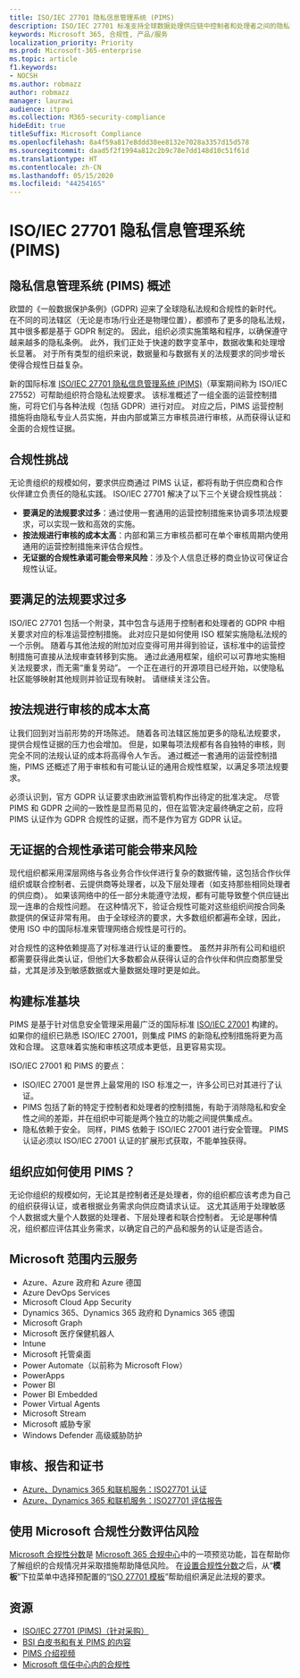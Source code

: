 ```yaml
---
title: ISO/IEC 27701 隐私信息管理系统 (PIMS)
description: ISO/IEC 27701 标准支持全球数据处理供应链中控制者和处理者之间的隐私责任和法规合规性。
keywords: Microsoft 365, 合规性, 产品/服务
localization_priority: Priority
ms.prod: Microsoft-365-enterprise
ms.topic: article
f1.keywords:
- NOCSH
ms.author: robmazz
author: robmazz
manager: laurawi
audience: itpro
ms.collection: M365-security-compliance
hideEdit: true
titleSuffix: Microsoft Compliance
ms.openlocfilehash: 8a4f59a817e8ddd38ee8132e7028a3357d15d578
ms.sourcegitcommit: daad5f2f1994a812c2b9c78e7dd148d10c51f61d
ms.translationtype: HT
ms.contentlocale: zh-CN
ms.lasthandoff: 05/15/2020
ms.locfileid: "44254165"
---
```

# <a name="isoiec-27701-privacy-information-management-system-pims"></a>ISO/IEC 27701 隐私信息管理系统 (PIMS)

## <a name="privacy-information-management-system-pims-overview"></a>隐私信息管理系统 (PIMS) 概述

欧盟的《一般数据保护条例》(GDPR) 迎来了全球隐私法规和合规性的新时代。 在不同的司法辖区（无论是市场/行业还是物理位置），都颁布了更多的隐私法规，其中很多都是基于 GDPR 制定的。 因此，组织必须实施策略和程序，以确保遵守越来越多的隐私条例。 此外，我们正处于快速的数字变革中，数据收集和处理增长显著。 对于所有类型的组织来说，数据量和与数据有关的法规要求的同步增长使得合规性日益复杂。

新的国际标准 [ISO/IEC 27701 隐私信息管理系统 (PIMS)](https://www.iso.org/standard/71670.html)（草案期间称为 ISO/IEC 27552）可帮助组织符合隐私法规要求。 该标准概述了一组全面的运营控制措施，可将它们与各种法规（包括 GDPR）进行对应。 对应之后，PIMS 运营控制措施将由隐私专业人员实施，并由内部或第三方审核员进行审核，从而获得认证和全面的合规性证据。

## <a name="compliance-challenges"></a>合规性挑战

无论贵组织的规模如何，要求供应商通过 PIMS 认证，都将有助于供应商和合作伙伴建立负责任的隐私实践。 ISO/IEC 27701 解决了以下三个关键合规性挑战：

- **要满足的法规要求过多**：通过使用一套通用的运营控制措施来协调多项法规要求，可以实现一致和高效的实施。
- **按法规进行审核的成本太高**：内部和第三方审核员都可在单个审核周期内使用通用的运营控制措施来评估合规性。
- **无证据的合规性承诺可能会带来风险**：涉及个人信息迁移的商业协议可保证合规性认证。

## <a name="too-many-regulatory-requirements-to-juggle"></a>要满足的法规要求过多

ISO/IEC 27701 包括一个附录，其中包含与适用于控制者和处理者的 GDPR 中相关要求对应的标准运营控制措施。 此对应只是如何使用 ISO 框架实施隐私法规的一个示例。 随着与其他法规的附加对应变得可用并得到验证，该标准中的运营控制措施可直接从法规审查转移到实施。 通过此通用框架，组织可以可靠地实施相关法规要求，而无需“重复劳动”。 一个正在进行的开源项目已经开始，以使隐私社区能够映射其他规则并验证现有映射。 请继续关注公告。

## <a name="too-costly-to-audit-regulation-by-regulation"></a>按法规进行审核的成本太高

让我们回到对当前形势的开场陈述。 随着各司法辖区施加更多的隐私法规要求，提供合规性证据的压力也会增加。 但是，如果每项法规都有各自独特的审核，则完全不同的法规认证的成本将高得令人乍舌。 通过概述一套通用的运营控制措施，PIMS 还概述了用于审核和有可能认证的通用合规性框架，以满足多项法规要求。

必须认识到，官方 GDPR 认证要求由欧洲监管机构作出待定的批准决定。 尽管 PIMS 和 GDPR 之间的一致性是显而易见的，但在监管决定最终确定之前，应将 PIMS 认证作为 GDPR 合规性的证据，而不是作为官方 GDPR 认证。

## <a name="promises-of-compliance-without-proof-is-potentially-risky"></a>无证据的合规性承诺可能会带来风险

现代组织都采用深层网络与各业务合作伙伴进行复杂的数据传输，这包括合作伙伴组织或联合控制者、云提供商等处理者，以及下层处理者（如支持那些相同处理者的供应商）。 如果该网络中的任一部分未能遵守法规，都有可能导致整个供应链出现一连串的合规性问题。 在这种情况下，验证合规性可能对这些组织间按合同条款提供的保证非常有用。 由于全球经济的要求，大多数组织都遍布全球，因此，使用 ISO 中的国际标准来管理网络合规性是可行的。

对合规性的这种依赖提高了对标准进行认证的重要性。 虽然并非所有公司和组织都需要获得此类认证，但他们大多数都会从获得认证的合作伙伴和供应商那里受益，尤其是涉及到敏感数据或大量数据处理时更是如此。

## <a name="building-blocks-of-the-standard"></a>构建标准基块

PIMS 是基于针对信息安全管理采用最广泛的国际标准 [ISO/IEC 27001](offering-iso-27001.md) 构建的。 如果你的组织已熟悉 ISO/IEC 27001，则集成 PIMS 的新隐私控制措施将更为高效和合理。 这意味着实施和审核这项成本更低，且更容易实现。

ISO/IEC 27001 和 PIMS 的要点：

- ISO/IEC 27001 是世界上最常用的 ISO 标准之一，许多公司已对其进行了认证。
- PIMS 包括了新的特定于控制者和处理者的控制措施，有助于消除隐私和安全性之间的差距，并在组织中可能是两个独立的功能之间提供集成点。
- 隐私依赖于安全。 同样，PIMS 依赖于 ISO/IEC 27001 进行安全管理。 PIMS 认证必须以 ISO/IEC 27001 认证的扩展形式获取，不能单独获得。

## <a name="what-should-your-organization-do-with-pims"></a>组织应如何使用 PIMS？

无论你组织的规模如何，无论其是控制者还是处理者，你的组织都应该考虑为自己的组织获得认证，或者根据业务需求向供应商请求认证。 这尤其适用于处理敏感个人数据或大量个人数据的处理者、下层处理者和联合控制者。 无论是哪种情况，组织都应评估其业务需求，以确定自己的产品和服务的认证是否适合。

## <a name="microsoft-in-scope-cloud-services"></a>Microsoft 范围内云服务

- Azure、Azure 政府和 Azure 德国
- Azure DevOps Services
- Microsoft Cloud App Security
- Dynamics 365、Dynamics 365 政府和 Dynamics 365 德国
- Microsoft Graph
- Microsoft 医疗保健机器人
- Intune
- Microsoft 托管桌面
- Power Automate（以前称为 Microsoft Flow） 
- PowerApps
- Power BI
- Power BI Embedded
- Power Virtual Agents
- Microsoft Stream
- Microsoft 威胁专家
- Windows Defender 高级威胁防护


## <a name="audits-reports-and-certificates"></a>审核、报告和证书

- [Azure、Dynamics 365 和联机服务：ISO27701 认证](https://aka.ms/azureiso27701cert)
- [Azure、Dynamics 365 和联机服务：ISO27701 评估报告](https://aka.ms/azureiso27701report)

## <a name="use-microsoft-compliance-score-to-assess-your-risk"></a>使用 Microsoft 合规性分数评估风险

[Microsoft 合规性分数](compliance-score.md)是 [Microsoft 365 合规中心](microsoft-365-compliance-center.md)中的一项预览功能，旨在帮助你了解组织的合规情况并采取措施帮助降低风险。 在[设置合规性分数](compliance-score-setup.md)之后，从“**模板**”下拉菜单中选择预配置的“[ISO 27701 模板](https://go.microsoft.com/fwlink/?linkid=2117915)”帮助组织满足此法规的要求。

## <a name="resources"></a>资源

- [ISO/IEC 27701 (PIMS)（针对采购）](https://www.iso.org/standard/71670.html)
- [BSI 白皮书和有关 PIMS 的内容](https://www.bsigroup.com/globalassets/localfiles/en-gb/data-protection/bsi_privacy_matters_white_paper-web.pdf)
- [PIMS 介绍视频](https://www.microsoft.com/videoplayer/embed/RE3uaQJ)
- [Microsoft 信任中心内的合规性](https://www.microsoft.com/trust-center/compliance/compliance-overview)
